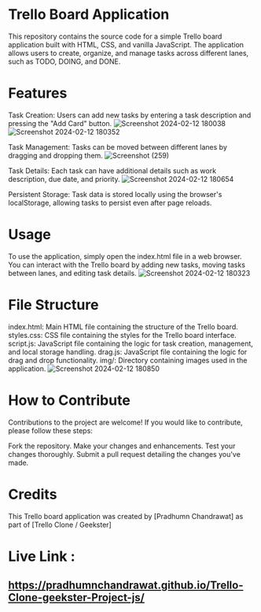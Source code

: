 
# Trello Board Application
This repository contains the source code for a simple Trello board application built with HTML, CSS, and vanilla JavaScript. The application allows users to create, organize, and manage tasks across different lanes, such as TODO, DOING, and DONE.

# Features
Task Creation: Users can add new tasks by entering a task description and pressing the "Add Card" button.
![Screenshot 2024-02-12 180038](https://github.com/PradhumnChandrawat/Trello-Clone-geekster-Project-js/assets/133633873/e1b42563-28f8-40dc-b08a-45d453515eab)
![Screenshot 2024-02-12 180352](https://github.com/PradhumnChandrawat/Trello-Clone-geekster-Project-js/assets/133633873/f7f1da2c-5757-4c23-9456-1d458f6be3fe)


Task Management: Tasks can be moved between different lanes by dragging and dropping them.
![Screenshot (259)](https://github.com/PradhumnChandrawat/Trello-Clone-geekster-Project-js/assets/133633873/1f9219dc-c9c7-485e-928f-81608a0138be)


Task Details: Each task can have additional details such as work description, due date, and priority.
![Screenshot 2024-02-12 180654](https://github.com/PradhumnChandrawat/Trello-Clone-geekster-Project-js/assets/133633873/d1e9120f-9c61-437c-8325-866c10711e5f)

Persistent Storage: Task data is stored locally using the browser's localStorage, allowing tasks to persist even after page reloads.

# Usage
To use the application, simply open the index.html file in a web browser. You can interact with the Trello board by adding new tasks, moving tasks between lanes, and editing task details.
![Screenshot 2024-02-12 180323](https://github.com/PradhumnChandrawat/Trello-Clone-geekster-Project-js/assets/133633873/56d4a66a-144d-46ca-a5c6-b15926d920b2)


# File Structure
index.html: Main HTML file containing the structure of the Trello board.
styles.css: CSS file containing the styles for the Trello board interface.
script.js: JavaScript file containing the logic for task creation, management, and local storage handling.
drag.js: JavaScript file containing the logic for drag and drop functionality.
img/: Directory containing images used in the application.
![Screenshot 2024-02-12 180850](https://github.com/PradhumnChandrawat/Trello-Clone-geekster-Project-js/assets/133633873/5ddfe450-e7dd-4c84-9476-96394d994e04)


# How to Contribute
Contributions to the project are welcome! If you would like to contribute, please follow these steps:

Fork the repository.
Make your changes and enhancements.
Test your changes thoroughly.
Submit a pull request detailing the changes you've made.

# Credits
This Trello board application was created by [Pradhumn Chandrawat] as part of [Trello Clone / Geekster]

# Live Link : 
## https://pradhumnchandrawat.github.io/Trello-Clone-geekster-Project-js/
